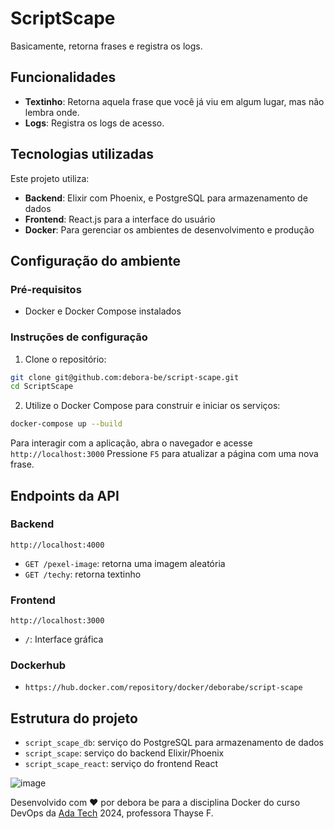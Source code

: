 # ScriptScape

Basicamente, retorna frases e registra os logs.

## Funcionalidades

- **Textinho**: Retorna aquela frase que você já viu em algum lugar, mas não lembra onde.
- **Logs**: Registra os logs de acesso.

## Tecnologias utilizadas

Este projeto utiliza:

- **Backend**: Elixir com Phoenix, e PostgreSQL para armazenamento de dados
- **Frontend**: React.js para a interface do usuário
- **Docker**: Para gerenciar os ambientes de desenvolvimento e produção

## Configuração do ambiente

### Pré-requisitos

- Docker e Docker Compose instalados

### Instruções de configuração

1. Clone o repositório:

```bash
git clone git@github.com:debora-be/script-scape.git
cd ScriptScape
```

2. Utilize o Docker Compose para construir e iniciar os serviços:

```bash
docker-compose up --build
```

Para interagir com a aplicação, abra o navegador e acesse `http://localhost:3000`
Pressione `F5` para atualizar a página com uma nova frase.

## Endpoints da API

### Backend
`http://localhost:4000`
- `GET /pexel-image`: retorna uma imagem aleatória
- `GET /techy`: retorna textinho
  
### Frontend
`http://localhost:3000`
- `/`: Interface gráfica

### Dockerhub
- `https://hub.docker.com/repository/docker/deborabe/script-scape`

## Estrutura do projeto

- `script_scape_db`: serviço do PostgreSQL para armazenamento de dados
- `script_scape`: serviço do backend Elixir/Phoenix
- `script_scape_react`: serviço do frontend React

![image](https://i.ibb.co/fxVcB6R/Screenshot-from-2024-02-26-20-23-11.png)

Desenvolvido com ❤️ por debora be para a disciplina Docker do curso DevOps da [Ada Tech](https://ada.tech/sou-aluno/programas/b3-deva) 2024, professora Thayse F.
